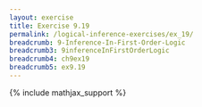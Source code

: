 ```yaml
---
layout: exercise
title: Exercise 9.19
permalink: /logical-inference-exercises/ex_19/
breadcrumb: 9-Inference-In-First-Order-Logic
breadcrumb3: 9inferenceInFirstOrderLogic
breadcrumb4: ch9ex19
breadcrumb5: ex9.19
---
```


{% include mathjax_support %}

